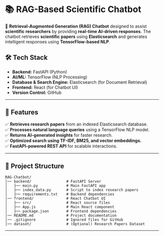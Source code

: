 # 📚 RAG-Based Scientific Chatbot

🚀 **Retrieval-Augmented Generation (RAG) Chatbot** designed to assist **scientific researchers** by providing **real-time AI-driven responses**. The chatbot retrieves **scientific papers** using **Elasticsearch** and generates intelligent responses using **TensorFlow-based NLP**.

## **🛠 Tech Stack**
- **Backend:** FastAPI (Python)
- **AI/ML:** TensorFlow (NLP Processing)
- **Database & Search Engine:** Elasticsearch (for Document Retrieval)
- **Frontend:** React (for Chatbot UI)
- **Version Control:** GitHub

---

## **📌 Features**
✅ **Retrieves research papers** from an indexed Elasticsearch database.  
✅ **Processes natural language queries** using a TensorFlow NLP model.  
✅ **Returns AI-generated insights** for faster research.  
✅ **Optimized search using TF-IDF, BM25, and vector embeddings.**  
✅ **FastAPI-powered REST API** for scalable interactions.  

---

## **📂 Project Structure**

```
RAG-Chatbot/
│── backend/                # FastAPI Server
│   ├── main.py             # Main FastAPI app
│   ├── index_data.py       # Script to index research papers
│   ├── requirements.txt    # Backend dependencies
│── frontend/               # React Chatbot UI
│   ├── src/                # React source files
│   ├── App.js              # Main React component
│   ├── package.json        # Frontend dependencies
│── README.md               # Project documentation
│── .gitignore              # Ignored files for GitHub
│── dataset/                # (Optional) Research Papers Dataset
```

---
